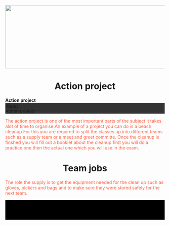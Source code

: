 
<html>
<head>
<style>
footer {
    padding: 1em;
    color: black;
    background-color: Black;
    clear: left;
    text-align: center;
}
</style>
</head>

<head>
<style>
ul {
    list-style-type: none;
    margin: 0;
    padding: 0;
    overflow: hidden;
    background-color: #333;
}

li {
    float: left;
}

li a {
    display: block;
    color: white;
    text-align: center;
    padding: 14px 16px;
    text-decoration: none;
}

li a:hover {
    background-color: #111;
}
</style>
</head>

<html>
<body>

<img src="http://www.stjosephsrush.ie/wp-content/uploads/2018/03/schoolbanner3.png"  width="800" height="200">

<h1 style="text-align:center;">Action project</h1>
   <strong>Action project</strong>
   
 <ul>
   <li><a class="active" href="https://stjrush.github.io/cspe.github.io/">About</a></li>
   <li><a href="https://lukedoyle03.github.io/cspe.github.io/">Action project</a></li>
 </ul> 
  
<p style="color:Tomato;">The action project is one of the most important parts of the subject it takes alot of time to organise.An example of a project you can do is a beach cleanup.For this you are required to split the classes up into different teams such as a supply team or a meet and greet committe. Once the cleanup is finshed you will fill out a booklet about the cleanup first you will do a practice one then the actual one which you will use in the exam.
   
<h1 style="text-align:center;">Team jobs</h1>
<p style="color:Tomato;">The role the supply is to get the equipment needed for the clean up such as gloves, pickers and bags and to make sure they were stored safely for the next team.

<footer>Contact us:St Joseph's Secondary School, Convent Lane, Rush Co.Dublin, T:01-8437534,F:01-8439690, E:office@stjosephsrush.ie</footer>

</body>
</html>
